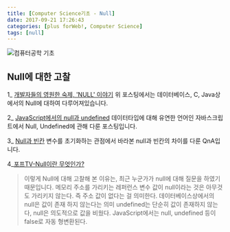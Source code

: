 ```yaml
---
title: [Computer Science기초 - Null]
date: 2017-09-21 17:26:43
categories: [plus forWeb!, Computer Science]
tags: [null]
---
```


![컴퓨터공학 기초](/image/cs.jpg)

## Null에 대한 고찰

1_ [개발자들의 영원한 숙제, 'NULL' 이야기](http://slowalk.tistory.com/2181)
위 포스팅에서는 데이터베이스, C, Java상에서의 Null에 대하여 다루어져있습니다.

2_ [JavaScript에서의 null과 undefined](http://enarastudent.tistory.com/entry/null%EA%B3%BC-undefined%EC%9D%98-%EC%B0%A8%EC%9D%B4)
데이터타입에 대해 유연한 언어인 자바스크립트에서 Null, Undefined에 관해 다룬 포스팅입니다.

3_ [Null과 빈칸](https://okky.kr/article/39792)
변수를 초기화하는 관점에서 바라본 null과 빈칸의 차이를 다룬 QnA입니다.

4_[포프TV-Null이란 무엇인가?](https://www.youtube.com/watch?v=N08BSA3rwhU)

> 이렇게 Null에 대해 고찰해 본 이유는, 최근 누군가가 null에 대해 질문을 하였기 때문입니다.
메모리 주소를 가리키는 레퍼런스 변수 값이 null이라는 것은 아무것도 가리키지 않는다. 즉 주소 값이 없다는 걸 의미한다.
데이터베이스상에서의 null은 값이 존재 하지 않는다는 의미
undefined는 단순히 값이 존재하지 않는다, null은 의도적으로 값을 비웠다.
JavaScript에서는 null, undefined 등이 false로 자동 형변환된다.
